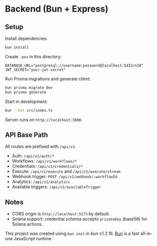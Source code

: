 # Backend (Bun + Express)

## Setup

Install dependencies:

```bash
bun install
```

Create `.env` in this directory:

```env
DATABASE_URL="postgresql://username:password@localhost:5432/n10"
JWT_SECRET="your-jwt-secret"
```

Run Prisma migrations and generate client:

```bash
bun prisma migrate dev
bun prisma generate
```

Start in development:

```bash
bun --hot src/index.ts
```

Server runs on `http://localhost:3000`.

## API Base Path

All routes are prefixed with `/api/v1`.

- Auth: `/api/v1/auth/*`
- Workflows: `/api/v1/workflows/*`
- Credentials: `/api/v1/credentials/*`
- Execute: `/api/v1/execute` and `/api/v1/execute/stream`
- Webhook trigger: `POST /api/v1/webhook/:workflowId`
- Analytics: `/api/v1/analytics`
- Available triggers: `/api/v1/availableTrigger`

## Notes

- CORS origin is `http://localhost:5173` by default.
- Solana support: credential schema accepts `privateKey` (base58) for Solana actions.

This project was created using `bun init` in bun v1.2.16. [Bun](https://bun.sh) is a fast all-in-one JavaScript runtime.
